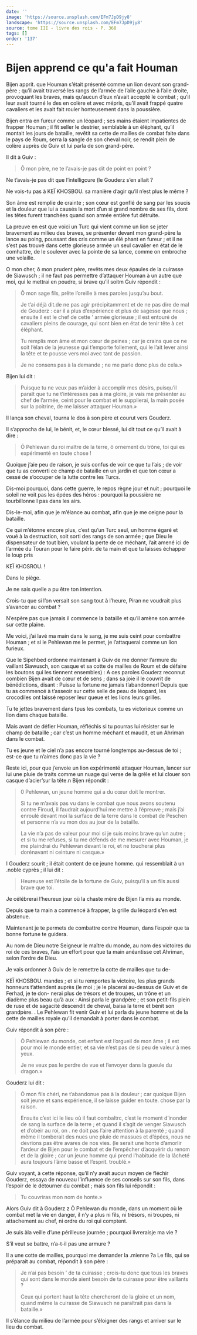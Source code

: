 ```yaml
---
date: ''
image: 'https://source.unsplash.com/EFm7JpD9jy8'
landscape: 'https://source.unsplash.com/EFm7JpD9jy8'
source: tome III - livre des rois - P. 368
tags: []
order: '137'
---
```


# Bijen apprend ce qu'a fait Houman

Bijen apprit. que Houman s’était présenté comme un lion devant son grand-père ; qu’il avait traversé les rangs de l’armée de l’aile gauche à l’aile droite, provoquant les braves, mais qu’aucun d’eux n’avait accepté le combat ; qu’il leur avait tourné le des en colère et avec mépris, qu’il avait frappé quatre cavaliers et les avait fait rouler honteusement dans la poussière.

Bijen entra en fureur comme un léopard ; ses mains étaient impatientes de frapper Houman ; il fit seller le destrier, semblable à un éléphant, qu’il montait les jours de bataille, revêtit sa cette de mailles de combat faite dans le pays de Roum, serra la sangle de son cheval noir, se rendit plein de colère auprès de Guiv et lui parla de son grand-père.

Il dit à Guiv :

> Ô mon père, ne te l’avais-je pas dit de point en point ?

Ne t’avais-je pas dit que l’intelligcure (le Gouderz s’en allait ?

Ne vois-tu pas à KEÏ KHOSBOU. sa manière d’agir qu’il n’est plus le même ?

Son âme est remplie de crainte ; son cœur est gonflé de sang par les soucis et la douleur que lui a causés la mort d’un si grand nombre de ses fils, dont les têtes furent tranchées quand son armée entière fut détruite.

La preuve en est que voici un Turc qui vient comme un lion se jeter bravement au milieu des braves, se présenter devant mon grand-père la lance au poing, poussant des cris comme un élé phant en fureur ; et il ne s’est pas trouvé dans cette glorieuse armée un seul cavalier en état de le comhattre, de le soulever avec la pointe de sa lance, comme on embroche une volaille.

O mon cher, ô mon prudent père, revêts mes deux épaules de la cuirasse de Siawusch ; il ne faut pas permettre d’attaquer Houman à un autre que moi, qui le mettrai en poudre, si brave qu’il soitm Guiv répondit :

> Ô mon sage fils, prête l’oreille à mes paroles jusqu’au bout.
>
> Je t’ai déjà dit.de ne pas agir précipitamment et de ne pas dire de mal de Gouderz : car il a plus d’expérience et plus de sagesse que nous ; ensuite il est le chef de cette ’ armée glorieuse ; il est entouré de cavaliers pleins de courage, qui sont bien en état de tenir tête à cet éléphant.
>
> Tu remplis mon âme et mon cœur de peines ; car je crains que ce ne soit l’élan de la jeunesse qui t’emporte follement, qui le l’ait lever ainsi la tête et te pousse vers moi avec tant de passion.
>
> Je ne consens pas à la demande ; ne me parle donc plus de cela.»

Bijen lui dit :

> Puisque tu ne veux pas m’aider à accomplir mes désirs, puisqu’il paraît que tu ne t’intéresses pas à ma gloire, je vais me présenter au chef de l’armée, ceint pour le combat et le supplierai, la main posée sur la poitrine, de me laisser attaquer Houman.»

Il lança son cheval, tourna le dos à son père et courut vers Gouderz.

Il s’approcha de lui, le bénit, et, le cœur blessé, lui dit tout ce qu’il avait à dire :

> Ô Pehlewan du roi maître de la terre, ô ornement du trône, toi qui es expérimenté en toute chose !

Quoique j’aie peu de raison, je suis confus de voir ce que tu l’ais ; de voir que tu as converti ce champ de bataille en un jardin et que ton cœur a cessé de s’occuper de la lutte contre les Turcs.

Dis-moi pourquoi, dans cette guerre, le repos règne jour et nuit ; pourquoi le soleil ne voit pas les épées des héros : pourquoi la poussière ne tourbillonne I pas dans les airs.

Dis-le-moi, afin que je m’élance au combat, afin que je me ceigne pour la bataille.

Ce qui m’étonne encore plus, c’est qu’un Turc seul, un homme égaré et voué à la destruction, soit sorti des rangs de son armée ; que Dieu le dispensateur de tout bien, voulant la perte de ce méchant, l’ait amené ici de l’armée du Touran pour le faire périr. de ta main et que tu laisses échapper le loup pris

KEÏ KHOSROU. !

Dans le piége.

Je ne sais quelle a pu être ton intention.

Crois-tu que si l’on versait son sang tout à l’heure, Piran ne voudrait plus s’avancer au combat ?

N’espère pas que jamais il commence la bataille et qu’il amène son armée sur cette plaine.

Me voici, j’ai lavé ma main dans le sang, je me suis ceint pour combattre Houman ; et si le Pehlewan me le permet, je l’attaquerai comme un lion furieux.

Que le Sipehbed ordonne maintenant à Guiv de me donner l’armure du vaillant Siawusch, son casque et sa cotte de mailles de Roum et de défaire les boutons qui les tiennent ensembles) : A ces paroles Gouderz reconnut combien Bijen avait de cœur et de sens ; dans sa joie il le couvrit de bénédictions, disant : Puisse la fortune ne jamais t’abandonnerl Depuis que tu as commencé à t’asseoir sur cette selle de peau de léopard, les crocodiles ont laissé reposer leur queue et les lions leurs grilles.

Tu te jettes bravement dans tpus les combats, tu es victorieux comme un lion dans chaque bataille.

Mais avant de défier Houman, réfléchis si tu pourras lui résister sur le champ de bataille ; car c’est un homme méchant et maudit, et un Ahriman dans le combat.

Tu es jeune et le ciel n’a pas encore tourné longtemps au-dessus de toi ; est-ce que tu n’aimes donc pas la vie ?

Reste ici, pour que j’envoie un lion expérimenté attaquer Houman, lancer sur lui une pluie de traits comme un nuage qui verse de la grêle et lui clouer son casque d’acier’sur la tête.n Bijen répondit :

> 0
Pehlewan, un jeune homme qui a du cœur doit le montrer.
>
> Si tu ne m’avais pas vu dans le combat que nous avons soutenu contre Firoud, il faudrait aujourd’hui me mettre à l’épreuve ; mais j’ai enroulé devant moi la surface de la terre dans le combat de Peschen et personne n’a vu mon dos au jour de la bataille.
>
> La vie n’a pas de valeur pour moi si je suis moins brave qu’un autre ; et si tu me refuses, si tu me défends de me mesurer avec Houman, je me plaindrai du Pehlewan devant le roi, et ne toucherai plus dorénavant ni ceinture ni casque.»

I Gouderz sourit ; il était content de ce jeune homme. qui ressemblait à un .noble cyprès ; il lui dit :

> Heureuse est l’étoile de la fortune de Guiv, puisqu’il a un fils aussi brave que toi.

Je célébrerai l’heureux jour où la chaste mère de Bijen l’a mis au monde.

Depuis que ta main a commencé à frapper, la grille du léopard s’en est abstenue.

Maintenant je te permets de combattre contre Houman, dans l’espoir que ta bonne fortune te guidera.

Au nom de Dieu notre Seigneur le maître du monde, au nom des victoires du roi de ces braves, l’ais un effort pour que ta main anéantisse cet Ahriman, selon l’ordre de Dieu.

Je vais ordonner à Guiv de le remettre la cotte de mailles que tu de-

KEÏ KHOSBOU. mandes ; et si tu remportes la victoire, les plus grands honneurs t’attendent auprès (le moi ; je le placerai au-dessus de Guiv et de Ferhad, je te don- nerai plus de trésors et de troupes, un trône et un diadème plus beau qu’à aux : Ainsi parla le grandpère ; et son petit-fils plein de ruse et de sagacité descendit de cheval, baisa la terre et bénit son grandpère. .
Le Pehlewan fit venir Guiv et lui parla du jeune homme et de la cette de mailles royale qu’il demandait à porter dans le combat.

Guiv répondit à son père :

> Ô Pehlewan du monde, cet enfant est l’orgueil de mon âme ; il est pour moi le monde entier, et sa vie n’est pas de si peu de valeur à mes yeux.
>
> Je ne veux pas le perdre de vue et l’envoyer dans la gueule du dragon.»

Gouderz lui dit :

> Ô mon fils chéri, ne t’abandonue pas à la douleur ; car quoique Bijen soit jeune et sans expérience, il se laisse guider en toute. chose par la raison.
>
> Ensuite c’est ici le lieu où il faut combaltrc, c’est le moment d’inonder de sang la surface de la terre ; et quand il s’agit de venger Siawusch et d’obéir au roi, on . ne doit pas l’aire attention à la parenté ; quand même il tomberait des nues une pluie de massues et d’épées, nous ne devrions pas être avares de nos vies. (le serait une honte d’amorlir l’ardeur de Bijen pour le combat et de l’empêcher d’acquérir du renom et de la gloire ; car un jeune homme qui prend l’habitude de la lâcheté aura toujours l’âme basse et l’esprit. troublé.»

Guiv voyant, à cette réponse, qu’il n’y avait aucun moyen de fléchir Gouderz, essaya de nouveau l’influence de ses conseils sur son fils, dans l’espoir de le détourner du combat ; mais son fils lui répondit :

> Tu couvriras mon nom de honte.»

Alors Guiv dit à Gouderz z Ô Pehlewan du monde, dans un moment où le combat met la vie en danger, il n’y a plus ni fils, ni trésors, ni troupes, ni attachement au chef, ni ordre du roi qui comptent.

Je suis àla veille d’une périlleuse journée ; pourquoi livreraisje ma vie ?

S’il veut se battre, n’a-t-il pas une armure ?

Il a une cotte de mailles, pourquoi me demander la .mienne ?a Le fils, qui se préparait au combat, répondit à son père :

> Je n’ai pas besoin
’ de ta cuirasse ; crois-tu donc que tous les braves qui sont dans le monde aient besoin de ta cuirasse pour être vaillants ?
>
> Ceux qui portent haut la tête chercheront de la gloire et un nom, quand même la cuirasse de Siawusch ne paraîtrait pas dans la bataille.»

Il s’élance du milieu de l’armée pour s’éloigner des rangs et arriver sur le lieu du combat.
